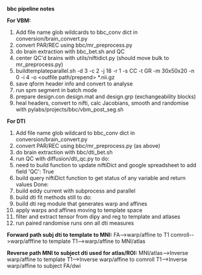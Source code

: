 **bbc pipeline notes**

**For VBM:**
1. Add file name glob wildcards to bbc_conv dict in conversion/brain_convert.py
2. convert PAR/REC using bbc/mr_preprocess.py
3. do brain extraction with bbc_bet.sh and QC
4. center QC'd brains with utils/niftidict.py (should move bulk to mr_preprocess.py)
5. buildtemplateparallel.sh -d 3 -c 2 -j 18 -r 1 -s CC -t GR -m 30x50x20 -n 0 -i 4 -o <outfile path/prepend> *.nii.gz
6. save qform header info and convert to analyse
7. run spm segment in batch mode
8. prepare design.con design.mat and design.grp (exchangeability blocks)
9. heal headers, convert to nifti, calc Jacobians, smooth and randomise with pylabs/projects/bbc/vbm_post_seg.sh

**For DTI**
1. Add file name glob wildcard to bbc_conv dict in conversion/brain_convert.py
2. convert PAR/REC using bbc/mr_preprocess.py (as above)
3. do brain extraction with bbc/dti_bet.sh
4. run QC with diffusion/dti_qc.py
to do:
5. need to build function to update niftiDict and google spreadsheet to add field 'QC': True
6. build query niftiDict function to get status of any variable and return values
Done:
7. build eddy current with subprocess and parallel
8. build dti fit methods
still to do:
9. build dti reg module that generates warp and affines
10. apply warps and affines moving to template space
11. filter and extract tensor from dipy and reg to template and atlases
12. run paired randomise runs onn all dti measures

**Forward path subj dti to template to MNI:**
FA-->warp/affine to T1 comroll-->warp/afffine to template T1-->warp/affine to MNI/atlas

**Reverse path MNI to subject dti used for atlas/ROI:**
MNI/atlas-->Inverse warp/affine to template T1-->Inverse warp/affine to comroll T1-->Inverse warp/affine to subject FA/dwi
